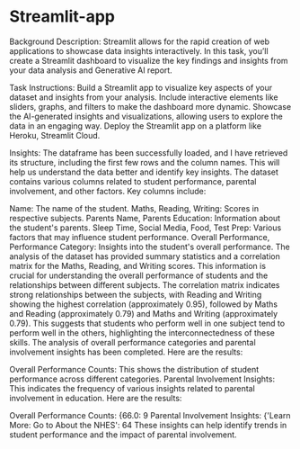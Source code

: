 # Streamlit-app
Background Description: Streamlit allows for the rapid creation of web applications to showcase data insights interactively. In this task, you’ll create a Streamlit dashboard to visualize the key findings and insights from your data analysis and Generative AI report.

Task Instructions:
Build a Streamlit app to visualize key aspects of your dataset and insights from your analysis.
Include interactive elements like sliders, graphs, and filters to make the dashboard more dynamic.
Showcase the AI-generated insights and visualizations, allowing users to explore the data in an engaging way.
Deploy the Streamlit app on a platform like Heroku, Streamlit Cloud.

Insights:
The dataframe has been successfully loaded, and I have retrieved its structure, including the first few rows and the column names. This will help us understand the data better and identify key insights.
The dataset contains various columns related to student performance, parental involvement, and other factors. Key columns include:

Name: The name of the student.
Maths, Reading, Writing: Scores in respective subjects.
Parents Name, Parents Education: Information about the student's parents.
Sleep Time, Social Media, Food, Test Prep: Various factors that may influence student performance.
Overall Performance, Performance Category: Insights into the student's overall performance.
The analysis of the dataset has provided summary statistics and a correlation matrix for the Maths, Reading, and Writing scores. This information is crucial for understanding the overall performance of students and the relationships between different subjects.
The correlation matrix indicates strong relationships between the subjects, with Reading and Writing showing the highest correlation (approximately 0.95), followed by Maths and Reading (approximately 0.79) and Maths and Writing (approximately 0.79). This suggests that students who perform well in one subject tend to perform well in the others, highlighting the interconnectedness of these skills.
The analysis of overall performance categories and parental involvement insights has been completed. Here are the results:

Overall Performance Counts: This shows the distribution of student performance across different categories.
Parental Involvement Insights: This indicates the frequency of various insights related to parental involvement in education.
Here are the results:

Overall Performance Counts: {66.0: 9
Parental Involvement Insights: {'Learn More: Go to About the NHES': 64
These insights can help identify trends in student performance and the impact of parental involvement. 
